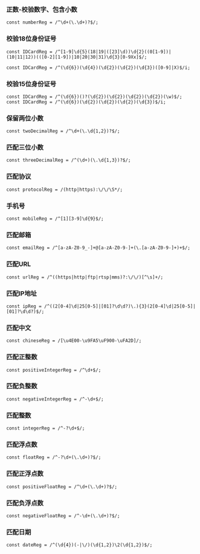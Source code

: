 ### 正数-校验数字、包含小数
```
const numberReg = /^\d+(\.\d+)?$/;
```

### 校验18位身份证号
```
const IDCardReg = /^[1-9]\d{5}(18|19|([23]\d))\d{2}((0[1-9])|(10|11|12))(([0-2][1-9])|10|20|30|31)\d{3}[0-9Xx]$/;

const IDCardReg = /^(\d{6})(\d{4})(\d{2})(\d{2})(\d{3})([0-9]|X)$/i;
```

### 校验15位身份证号
```
const IDCardReg = /^(\d{6})()?(\d{2})(\d{2})(\d{2})(\d{2})(\w)$/;
const IDCardReg = /^(\d{6})(\d{2})(\d{2})(\d{2})(\d{3})$/i;
```

### 保留两位小数
```
const twoDecimalReg = /^\d+(\.\d{1,2})?$/;
```
### 匹配三位小数
```
const threeDecimalReg = /^(\d+)(\.\d{1,3})?$/;
```
### 匹配协议
```
const protocolReg = /(http|https):\/\/\S*/;
```


### 手机号
```
const mobileReg = /^[1][3-9]\d{9}$/;
```

### 匹配邮箱
```
const emailReg = /^[a-zA-Z0-9_-]+@[a-zA-Z0-9-]+(\.[a-zA-Z0-9-]+)+$/;
```

### 匹配URL 
```
const urlReg = /^((https|http|ftp|rtsp|mms)?:\/\/)[^\s]+/;    
```

### 匹配IP地址
```
const ipReg = /^((2[0-4]\d|25[0-5]|[01]?\d\d?)\.){3}(2[0-4]\d|25[0-5]|[01]?\d\d?)$/;
```

### 匹配中文
```
const chineseReg = /[\u4E00-\u9FA5\uF900-\uFA2D]/;  
```

### 匹配正整数
```
const positiveIntegerReg = /^\d+$/;
```

### 匹配负整数  
```
const negativeIntegerReg = /^-\d+$/;  
```

### 匹配整数
```
const integerReg = /^-?\d+$/;
``` 
### 匹配浮点数  
```
const floatReg = /^-?\d+(\.\d+)?$/;
```

### 匹配正浮点数
```
const positiveFloatReg = /^\d+(\.\d+)?$/;
```

### 匹配负浮点数
```
const negativeFloatReg = /^-\d+(\.\d+)?$/;
```

### 匹配日期
```
const dateReg = /^(\d{4})(-|\/)(\d{1,2})\2(\d{1,2})$/;
```